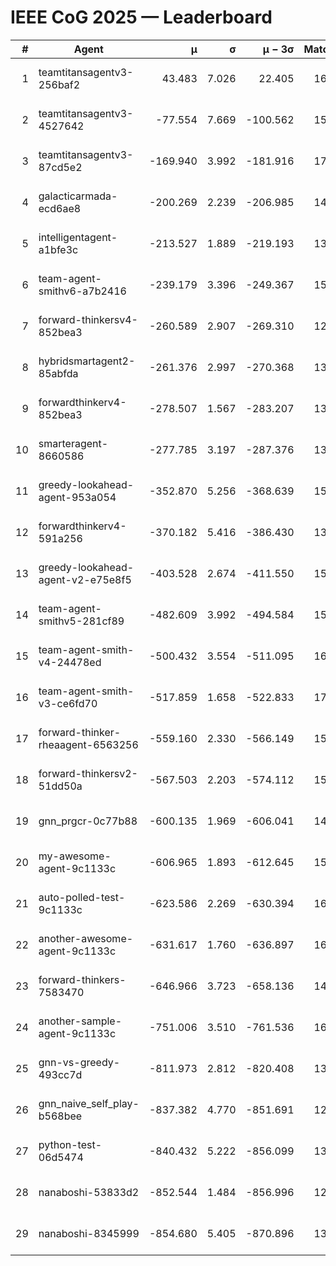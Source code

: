 # IEEE CoG 2025 — Leaderboard

| # | Agent | μ | σ | μ − 3σ | Matches | Updated |
|---:|---|---:|---:|---:|---:|---|
| 1 | teamtitansagentv3-256baf2 | 43.483 | 7.026 | 22.405 | 16376 | 2025-08-23 16:47 |
| 2 | teamtitansagentv3-4527642 | -77.554 | 7.669 | -100.562 | 15610 | 2025-08-23 16:47 |
| 3 | teamtitansagentv3-87cd5e2 | -169.940 | 3.992 | -181.916 | 17086 | 2025-08-23 16:47 |
| 4 | galacticarmada-ecd6ae8 | -200.269 | 2.239 | -206.985 | 14940 | 2025-08-23 16:47 |
| 5 | intelligentagent-a1bfe3c | -213.527 | 1.889 | -219.193 | 13408 | 2025-08-23 16:47 |
| 6 | team-agent-smithv6-a7b2416 | -239.179 | 3.396 | -249.367 | 15960 | 2025-08-23 16:47 |
| 7 | forward-thinkersv4-852bea3 | -260.589 | 2.907 | -269.310 | 12858 | 2025-08-23 16:47 |
| 8 | hybridsmartagent2-85abfda | -261.376 | 2.997 | -270.368 | 13860 | 2025-08-23 16:47 |
| 9 | forwardthinkerv4-852bea3 | -278.507 | 1.567 | -283.207 | 13077 | 2025-08-23 16:47 |
| 10 | smarteragent-8660586 | -277.785 | 3.197 | -287.376 | 13690 | 2025-08-23 16:47 |
| 11 | greedy-lookahead-agent-953a054 | -352.870 | 5.256 | -368.639 | 15190 | 2025-08-23 16:47 |
| 12 | forwardthinkerv4-591a256 | -370.182 | 5.416 | -386.430 | 13253 | 2025-08-23 16:47 |
| 13 | greedy-lookahead-agent-v2-e75e8f5 | -403.528 | 2.674 | -411.550 | 15990 | 2025-08-23 16:47 |
| 14 | team-agent-smithv5-281cf89 | -482.609 | 3.992 | -494.584 | 15760 | 2025-08-23 16:47 |
| 15 | team-agent-smith-v4-24478ed | -500.432 | 3.554 | -511.095 | 16542 | 2025-08-23 16:47 |
| 16 | team-agent-smith-v3-ce6fd70 | -517.859 | 1.658 | -522.833 | 17122 | 2025-08-23 16:47 |
| 17 | forward-thinker-rheaagent-6563256 | -559.160 | 2.330 | -566.149 | 15308 | 2025-08-23 16:47 |
| 18 | forward-thinkersv2-51dd50a | -567.503 | 2.203 | -574.112 | 15688 | 2025-08-23 16:47 |
| 19 | gnn_prgcr-0c77b88 | -600.135 | 1.969 | -606.041 | 14280 | 2025-08-23 16:47 |
| 20 | my-awesome-agent-9c1133c | -606.965 | 1.893 | -612.645 | 15960 | 2025-08-23 16:47 |
| 21 | auto-polled-test-9c1133c | -623.586 | 2.269 | -630.394 | 16200 | 2025-08-23 16:47 |
| 22 | another-awesome-agent-9c1133c | -631.617 | 1.760 | -636.897 | 16880 | 2025-08-23 16:47 |
| 23 | forward-thinkers-7583470 | -646.966 | 3.723 | -658.136 | 14860 | 2025-08-23 16:47 |
| 24 | another-sample-agent-9c1133c | -751.006 | 3.510 | -761.536 | 16080 | 2025-08-23 16:47 |
| 25 | gnn-vs-greedy-493cc7d | -811.973 | 2.812 | -820.408 | 13000 | 2025-08-23 16:47 |
| 26 | gnn_naive_self_play-b568bee | -837.382 | 4.770 | -851.691 | 12880 | 2025-08-23 16:47 |
| 27 | python-test-06d5474 | -840.432 | 5.222 | -856.099 | 13130 | 2025-08-23 16:47 |
| 28 | nanaboshi-53833d2 | -852.544 | 1.484 | -856.996 | 12380 | 2025-08-23 16:47 |
| 29 | nanaboshi-8345999 | -854.680 | 5.405 | -870.896 | 13510 | 2025-08-23 16:47 |
